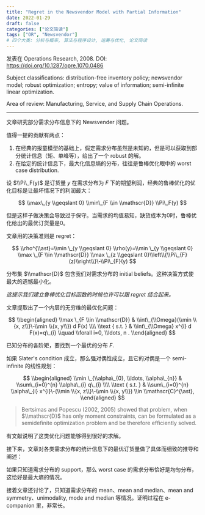 ```yaml
---
title: "Regret in the Newsvendor Model with Partial Information"
date: 2022-01-29
draft: false
categories: ["论文简读"]
tags: ["OR", "Newsvendor"]
# 四个大类: 分析与概率, 算法与程序设计, 运筹与优化, 论文简读
---
```


发表在 Operations Research, 2008. DOI: https://doi.org/10.1287/opre.1070.0486

Subject classiﬁcations: distribution-free inventory policy; newsvendor model; robust optimization; entropy; value of information; semi-inﬁnite linear optimization.

Area of review: Manufacturing, Service, and Supply Chain Operations.

---

文章研究部分需求分布信息下的 Newsvender 问题。

值得一提的贡献有两点：

1. 在经典的报童模型的基础上，假定需求分布虽然是未知的，但是可以获取到部分统计信息（矩、单峰等），给出了一个 robust 的解。
2. 在给定的统计信息下，最大化信息熵的分布，往往是鲁棒优化眼中的 worst case distribution.

设 $\\Pi\_F(y)$ 是订货量 $y$ 在需求分布为 $F$ 下的期望利润，经典的鲁棒优化的优化目标是让最坏情况下的利润最大：

$$
\\max\_{y \\geqslant 0} \\min\_{F \\in \\mathscr{D}} \\Pi\_F(y)
$$

但是这样子做决策会导致过于保守。当需求的均值易知，缺货成本为0时，鲁棒优化给出的最优订货量是0。

文章用的决策准则是 regret：

$$
\\rho^{\\ast}=\\min \_{y \\geqslant 0} \\rho(y)=\\min \_{y \\geqslant 0} \\max \_{F \\in \\mathscr{D}} \\max \_{z \\geqslant 0}\\left\\{\\Pi\_{F}(z)\\right\\}\-\\Pi\_{F}(y)
$$

分布集 $\\mathscr{D}$ 包含我们对需求分布的 initial beliefs。这种决策方式使最大的遗憾最小化。

*这提示我们建立鲁棒优化目标函数的时候也许可以跟 regret 结合起来。*

文章提取出了一个内层的无穷维的最优化问题：

$$
\\begin{aligned}
\\max \_{F \\in \\mathscr{D}} & \\int\_{\\Omega}(\\min \\{x, z\\}\-\\min \\{x, y\\}) d F(x) \\\\
\\text { s.t. } & \\int\_{\\Omega} x^{i} d F(x)=q\_{i} \\quad \\forall i=0, \\ldots, n .
\\end{aligned}
$$

已知分布的各阶矩，要找到一个最优的分布 $F$.

如果 Slater's condition 成立，那么强对偶性成立，且它的对偶是一个 semi-infinite 的线性规划：

$$
\\begin{aligned}
\\min \_{\\alpha\_{0}, \\ldots, \\alpha\_{n}} & \\sum\_{i=0}^{n} \\alpha\_{i} q\_{i} \\\\
\\text { s.t. } & \\sum\_{i=0}^{n} \\alpha\_{i} x^{i}\-(\\min \\{x, z\\}\-\\min \\{x, y\\}) \\in \\mathscr{C}^{\ast},
\\end{aligned}
$$

> Bertsimas and Popescu (2002, 2005) showed that problem, when $\\mathscr{D}$ has only moment constraints, can be formulated as a semideﬁnite optimization problem and be therefore efﬁciently solved.

有文献说明了这类优化问题能够得到很好的求解。

接下来，文章对各类需求分布的统计信息下的最优订货量做了具体而细致的推导和阐述：

如果只知道需求分布的 support，那么 worst case 的需求分布恰好是均匀分布，这恰好是最大熵的情况。

接着文章还讨论了，只知道需求分布的 mean、mean and median、mean and symmetry、unimodality, mode and median 等情况。证明过程在 e-companion 里，非常长。
